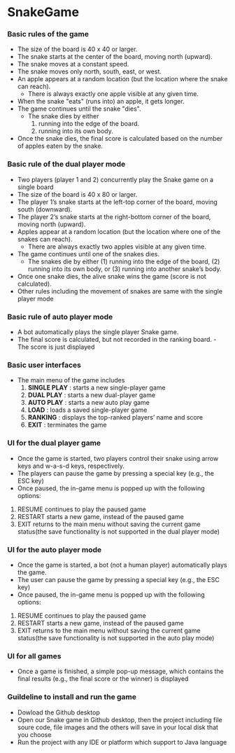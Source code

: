 # SnakeGame 


### Basic rules of the game
- The size of the board is 40 x 40 or larger.
- The snake starts at the center of the board, moving north (upward).
- The snake moves at a constant speed.
- The snake moves only north, south, east, or west.
- An apple appears at a random location (but the location where the snake can reach).
  - There is always exactly one apple visible at any given time.
- When the snake "eats" (runs into) an apple, it gets longer.
- The game continues until the snake "dies".
  - The snake dies by either
    1. running into the edge of the board.
    2. running into its own body.
- Once the snake dies, the final score is calculated based on the number of apples eaten by the snake.

### Basic rule of the dual player mode
- Two players (player 1 and 2) concurrently play the Snake game on a single board
- The size of the board is 40 x 80 or larger. 
- The player 1’s snake starts at the left-top corner of the board, moving south (downward).
- The player 2’s snake starts at the right-bottom corner of the board, moving north (upward).
- Apples appear at a random location (but the location where one of the snakes can reach).
    - There are always exactly two apples visible at any given time.
- The game continues until one of the snakes dies.
    - The snakes die by either (1) running into the edge of the board, (2) running into its own 
      body, or (3) running into another snake’s body.
- Once one snake dies, the alive snake wins the game (score is not calculated).
- Other rules including the movement of snakes are same with the single player mode

### Basic rule of auto player mode
- A bot automatically plays the single player Snake game.
-  The final score is calculated, but not recorded in the ranking board.
       - The score is just displayed



### Basic user interfaces
- The main menu of the game includes
  1. **SINGLE PLAY** : starts a new single-player game 
  2. **DUAL PLAY** : starts a new dual-player game 
  3. **AUTO PLAY** : starts a new auto play game
  4. **LOAD** : loads a saved single-player game
  5. **RANKING** : displays the top-ranked players’ name and score
  6. **EXIT** : terminates the game

### UI for the dual player game
- Once the game is started, two players control their snake using arrow keys and w-a-s-d 
keys, respectively.
- The players can pause the game by pressing a special key (e.g., the ESC key)
- Once paused, the in-game menu is popped up with the following options: 
1. RESUME continues to play the paused game
2. RESTART starts a new game, instead of the paused game
3. EXIT returns to the main menu without saving the current game status(the save functionality is not supported in the dual player mode)

### UI for the auto player mode
- Once the game is started, a bot (not a human player) automatically plays the game.
- The user can pause the game by pressing a special key (e.g., the ESC key)
- Once paused, the in-game menu is popped up with the following options: 
1. RESUME continues to play the paused game
2. RESTART starts a new game, instead of the paused game
3. EXIT returns to the main menu without saving the current game status(the save functionality is not supported in the auto play mode)

### UI for all games
- Once a game is finished, a simple pop-up message, which contains the final results (e.g., 
the final score or the winner) is displayed

### Guildeline to install and run the game
- Dowload the Github desktop
- Open our Snake game in Github desktop, then the project including file soure code, file images and the others will save in your local disk that you choose
- Run the project with any IDE or platform which support to Java language


  
